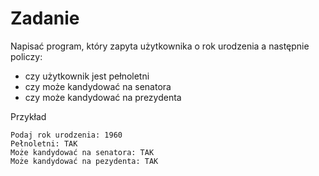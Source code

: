 # Zadanie

Napisać program, który zapyta użytkownika o rok urodzenia a następnie policzy:
- czy użytkownik jest pełnoletni
- czy może kandydować na senatora
- czy może kandydować na prezydenta

Przykład
```
Podaj rok urodzenia: 1960
Pełnoletni: TAK
Może kandydować na senatora: TAK
Może kandydować na pezydenta: TAK
```

